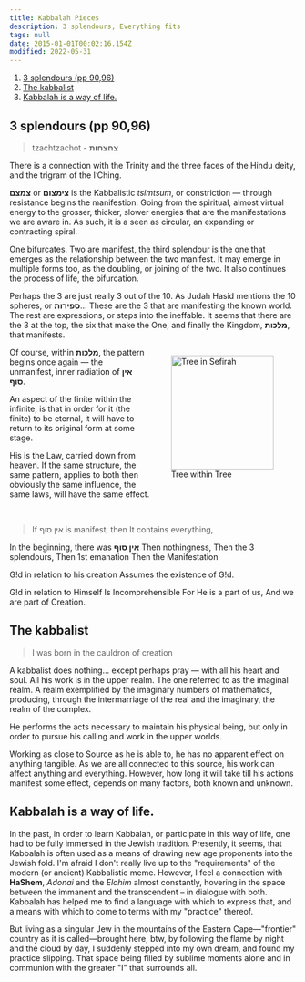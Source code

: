 ```yaml
---
title: Kabbalah Pieces
description: 3 splendours, Everything fits
tags: null
date: 2015-01-01T00:02:16.154Z
modified: 2022-05-31
---
```


1. [3 splendours (pp 90,96)](#3-splendours-pp-9096)
2. [The kabbalist](#the-kabbalist)
3. [Kabbalah is a way of life.](#kabbalah-is-a-way-of-life)

## 3 splendours (pp 90,96)

> tzachtzachot - **צחצחות**

There is a connection with the Trinity and the three faces of the Hindu deity, and the trigram of the I’Ching.

**צמצם** or **צימצום** is the Kabbalistic _tsimtsum_, or constriction &mdash; through resistance begins the manifestion. Going from the spiritual, almost virtual energy to the grosser, thicker, slower energies that are the manifestations we are aware in. As such, it is a seen as circular, an expanding or contracting spiral.

One bifurcates. Two are manifest, the third splendour is the one that emerges as the relationship between the two manifest. It may emerge in multiple forms too, as the doubling, or joining of the two. It also continues the process of life, the bifurcation.

Perhaps the 3 are just really 3 out of the 10. As Judah Hasid mentions the 10 spheres, or **ספירות**… These are the 3 that are manifesting the known world. The rest are expressions, or steps into the ineffable. It seems that there are the 3 at the top, the six that make the One, and finally the Kingdom, **מלכות**, that manifests.

<figure style="float: right">
  <img src="/posts/img/qkab/tree_in_tree.png" alt="Tree in Sefirah" width="180" height="200" />
  <figcaption>Tree within Tree</figcaption>
</figure>

Of course, within **מלכות**, the pattern begins once again &mdash; the unmanifest, inner radiation of **אין סוף**.

An aspect of the finite within the infinite, is that in order for it (the finite) to be eternal, it will have to return to its original form at some stage.

His is the Law, carried down from heaven. If the same structure, the same pattern, applies to both then obviously the same influence, the same laws, will have the same effect.

<br clear="all" />

> If אין סוף is manifest, then It contains everything,

<div class="poem">

In the beginning,
there was <b>אין סוף</b>
Then nothingness,
Then the 3 splendours,
Then 1st emanation
Then the Manifestation

G!d in relation to his creation
Assumes the existence of G!d.

G!d in relation to Himself
Is Incomprehensible
For He is a part of us,
And we are part of Creation.

</div>

## The kabbalist

> I was born in the cauldron of creation

A kabbalist does nothing... except perhaps pray &mdash; with all his heart and soul. All his work is in the upper realm. The one referred to as the imaginal realm. A realm exemplified by the imaginary numbers of mathematics, producing, through the intermarriage of the real and the imaginary, the realm of the complex.

He performs the acts necessary to maintain his physical being, but only in order to pursue his calling and work in the upper worlds.

Working as close to Source as he is able to, he has no apparent effect on anything tangible. As we are all connected to this source, his work can affect anything and everything. However, how long it will take till his actions manifest some effect, depends on many factors, both known and unknown.

## Kabbalah is a way of life.

In the past, in order to learn Kabbalah, or participate in this way of life, one had to be fully immersed in the Jewish tradition. Presently, it seems, that Kabbalah is often used as a means of drawing new age proponents into the Jewish fold. I'm afraid I don't really live up to the "requirements" of the modern (or ancient) Kabbalistic meme. However, I feel a connection with **HaShem**, _Adonai_ and the _Elohim_ almost constantly, hovering in the space between the immanent and the transcendent &ndash; in dialogue with both. Kabbalah has helped me to find a language with which to express that, and a means with which to come to terms with my "practice" thereof.

But living as a singular Jew in the mountains of the Eastern Cape&mdash;"frontier" country as it is called&mdash;brought here, btw, by following the flame by night and the cloud by day, I suddenly stepped into my own dream, and found my practice slipping. That space being filled by sublime moments alone and in communion with the greater "I" that surrounds all.

